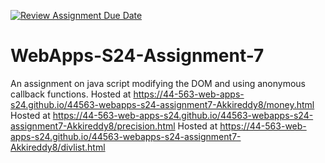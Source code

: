 [![Review Assignment Due Date](https://classroom.github.com/assets/deadline-readme-button-24ddc0f5d75046c5622901739e7c5dd533143b0c8e959d652212380cedb1ea36.svg)](https://classroom.github.com/a/cdqffI9o)
# WebApps-S24-Assignment-7
An assignment on java script modifying the DOM and using anonymous callback functions.
Hosted at  https://44-563-web-apps-s24.github.io/44563-webapps-s24-assignment7-Akkireddy8/money.html
Hosted at  https://44-563-web-apps-s24.github.io/44563-webapps-s24-assignment7-Akkireddy8/precision.html
Hosted at  https://44-563-web-apps-s24.github.io/44563-webapps-s24-assignment7-Akkireddy8/divlist.html

